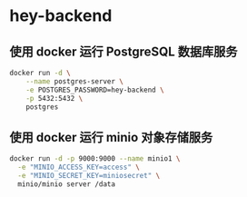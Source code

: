 # hey-backend

## 使用 docker 运行 PostgreSQL 数据库服务

```bash
docker run -d \
    --name postgres-server \
    -e POSTGRES_PASSWORD=hey-backend \
    -p 5432:5432 \
    postgres
```

## 使用 docker 运行 minio 对象存储服务

```bash
docker run -d -p 9000:9000 --name minio1 \
  -e "MINIO_ACCESS_KEY=access" \
  -e "MINIO_SECRET_KEY=miniosecret" \
  minio/minio server /data
```
